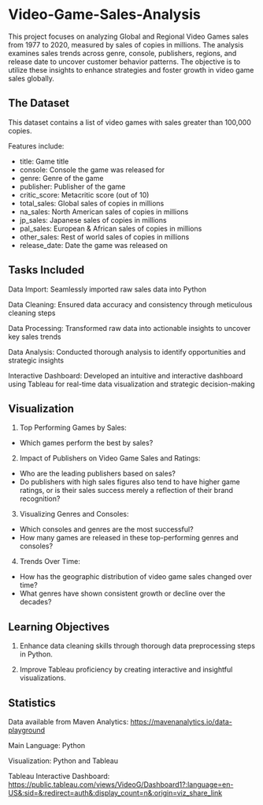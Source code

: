 # Video-Game-Sales-Analysis

This project focuses on analyzing Global and Regional Video Games sales from 1977 to 2020, measured by sales of copies in millions. The analysis examines sales trends across genre, console, publishers, regions, and release date to uncover customer behavior patterns. The objective is to utilize these insights to enhance strategies and foster growth in video game sales globally.

## The Dataset
This dataset contains a list of video games with sales greater than 100,000 copies.

Features include:
- title:	Game title
- console:	Console the game was released for
- genre:	Genre of the game
- publisher:	Publisher of the game
- critic_score:	Metacritic score (out of 10)
- total_sales:	Global sales of copies in millions
- na_sales:	North American sales of copies in millions
- jp_sales:	Japanese sales of copies in millions
- pal_sales:	European & African sales of copies in millions
- other_sales:	Rest of world sales of copies in millions
- release_date:	Date the game was released on

## Tasks Included

Data Import: Seamlessly imported raw sales data into Python

Data Cleaning: Ensured data accuracy and consistency through meticulous cleaning steps

Data Processing: Transformed raw data into actionable insights to uncover key sales trends

Data Analysis: Conducted thorough analysis to identify opportunities and strategic insights

Interactive Dashboard: Developed an intuitive and interactive dashboard using Tableau for real-time data visualization and strategic decision-making

## Visualization
1. Top Performing Games by Sales:
- Which games perform the best by sales?

2. Impact of Publishers on Video Game Sales and Ratings:
- Who are the leading publishers based on sales?
- Do publishers with high sales figures also tend to have higher game ratings, or is their sales success merely a reflection of their brand recognition?

3. Visualizing Genres and Consoles:
- Which consoles and genres are the most successful?
- How many games are released in these top-performing genres and consoles? 

4. Trends Over Time:
- How has the geographic distribution of video game sales changed over time?
- What genres have shown consistent growth or decline over the decades?


## Learning Objectives
1. Enhance data cleaning skills through thorough data preprocessing steps in Python.

2. Improve Tableau proficiency by creating interactive and insightful visualizations.

## Statistics

Data available from Maven Analytics: https://mavenanalytics.io/data-playground

Main Language: Python

Visualization: Python and Tableau

Tableau Interactive Dashboard:
https://public.tableau.com/views/VideoG/Dashboard1?:language=en-US&:sid=&:redirect=auth&:display_count=n&:origin=viz_share_link
